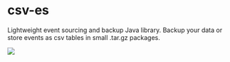 # csv-es
Lightweight event sourcing and backup Java library. Backup your data or store events as csv tables in small .tar.gz packages.

[![](https://jitci.com/gh/marcin32/csv-es/svg)](https://jitci.com/gh/marcin32/csv-es)
